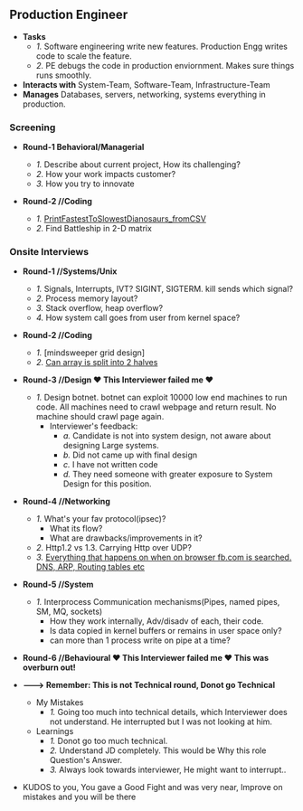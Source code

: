 ## Production Engineer
- **Tasks**
  - *1.* Software engineering write new features. Production Engg writes code to scale the feature. 
  - *2.* PE debugs the code in production enviornment. Makes sure things runs smoothly. 
- **Interacts with** System-Team, Software-Team, Infrastructure-Team
- **Manages** Databases, servers, networking, systems everything in production.

### Screening
- **Round-1 Behavioral/Managerial**
  - *1.* Describe about current project, How its challenging?
  - *2.* How your work impacts customer?
  - *3.* How you try to innovate

- **Round-2 //Coding**
  - *1.* [PrintFastestToSlowestDianosaurs_fromCSV](/DS_Questions/Questions/FileHandling/PrintFastestToSlowestDianosaurs_fromCSV.md)
  - *2.* Find Battleship in 2-D matrix

### Onsite Interviews
- **Round-1 //Systems/Unix**
  - *1.* Signals, Interrupts, IVT? SIGINT, SIGTERM. kill sends which signal?
  - *2.* Process memory layout? 
  - *3.* Stack overflow, heap overflow?
  - *4.* How system call goes from user from kernel space?

- **Round-2 //Coding**
  - *1.* [mindsweeper grid design]
  - *2.* [Can array is split into 2 halves](/DS_Questions/Questions/vectors_arrays/Subarrays_Subseq_Split/4.SplitArrayInto2EqualSumSubarrays.md)

- **Round-3 //Design             ♥️ This Interviewer failed me ♥️**
  - *1.* Design botnet. botnet can exploit 10000 low end machines to run code. All machines need to crawl webpage and return result. No machine should crawl page again.
    - Interviewer's feedback:
      - *a.* Candidate is not into system design, not aware about designing Large systems.
      - *b.* Did not came up with final design
      - *c.* I have not written code
      - *d.* They need someone with greater exposure to System Design for this position.

- **Round-4 //Networking**
  - *1.* What's your fav protocol(ipsec)?
    - What its flow?
    - What are drawbacks/improvements in it?
  - *2.* Http1.2 vs 1.3. Carrying Http over UDP?
  - *3.* [Everything that happens on when on browser fb.com is searched. DNS, ARP, Routing tables etc](https://sites.google.com/site/amitinterviewpreparation/networking/hub-vs-bridge-vs-switch)

- **Round-5 //System**
  - *1.* Interprocess Communication mechanisms(Pipes, named pipes, SM, MQ, sockets)
    - How they work internally, Adv/disadv of each, their code.
    - Is data copied in kernel buffers or remains in user space only?
    - can more than 1 process write on pipe at a time?

- **Round-6 //Behavioural ♥️ This Interviewer failed me ♥️ This was overburn out!**
- **---> Remember: This is not Technical round, Donot go Technical**
  - My Mistakes
    - *1.* Going too much into technical details, which Interviewer does not understand. He interrupted but I was not looking at him.
  - Learnings
    - *1.* Donot go too much technical.
    - *2.* Understand JD completely. This would be Why this role Question's Answer.
    - *3.* Always look towards interviewer, He might want to interrupt..

- KUDOS to you, You gave a Good Fight and was very near, Improve on mistakes and you will be there
